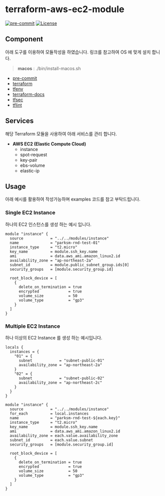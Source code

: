 # terraform-aws-ec2-module

[![pre-commit](https://img.shields.io/badge/pre--commit-enabled-brightgreen?logo=pre-commit&logoColor=white&style=flat-square)](https://github.com/pre-commit/pre-commit)
[![License](https://img.shields.io/badge/License-Apache_2.0-blue.svg)](https://opensource.org/licenses/Apache-2.0)

## Component

아래 도구를 이용하여 모듈작성을 하였습니다. 링크를 참고하여 OS 에 맞게 설치 합니다.

> **macos** : ./bin/install-macos.sh

- [pre-commit](https://pre-commit.com)
- [terraform](https://terraform.io)
- [tfenv](https://github.com/tfutils/tfenv)
- [terraform-docs](https://github.com/segmentio/terraform-docs)
- [tfsec](https://github.com/tfsec/tfsec)
- [tflint](https://github.com/terraform-linters/tflint)

## Services

해당 Terraform 모듈을 사용하여 아래 서비스를 관리 합니다.

- **AWS EC2 (Elastic Compute Cloud)**
  - instance
  - spot-request
  - key-pair
  - ebs-volume
  - elastic-ip

## Usage

아래 예시를 활용하여 작성가능하며 examples 코드를 참고 부탁드립니다.

### Single EC2 Instance

하나의 EC2 인스턴스를 생성 하는 예시 입니다.

```hcl
module "instance" {
  source            = "../../modules/instance"
  name              = "parksm-rnd-test-01"
  instance_type     = "t2.micro"
  key_name          = module.ssh_key.name
  ami               = data.aws_ami.amazon_linux2.id
  availability_zone = "ap-northeast-2a"
  subnet_id         = module.public_subnet_group.ids[0]
  security_groups   = [module.security_group.id]

  root_block_device = [
    {
      delete_on_termination = true
      encrypted             = true
      volume_size           = 50
      volume_type           = "gp3"
    }
  ]
}
```

### Multiple EC2 Instance

하나 이상의 EC2 Instance 를 생성 하는 예시입니다.

```hcl
locals {
  instances = {
    "01" = {
      subnet            = "subnet-public-01"
      availability_zone = "ap-northeast-2a"
    }
    "02" = {
      subnet            = "subnet-public-02"
      availability_zone = "ap-northeast-2c"
    }
  }
}

module "instance" {
  source            = "../../modules/instance"
  for_each          = local.instances
  name              = "parksm-rnd-test-${each.key}"
  instance_type     = "t2.micro"
  key_name          = module.ssh_key.name
  ami               = data.aws_ami.amazon_linux2.id
  availability_zone = each.value.availability_zone
  subnet_id         = each.value.subnet
  security_groups   = [module.security_group.id]

  root_block_device = [
    {
      delete_on_termination = true
      encrypted             = true
      volume_size           = 50
      volume_type           = "gp3"
    }
  ]
}
```
